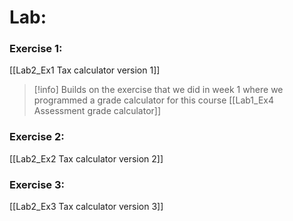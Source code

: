 # Lab:
### Exercise 1:
[[Lab2_Ex1 Tax calculator version 1]]

> [!info]
> Builds on the exercise that we did in week 1 where we programmed a grade calculator for this course
> [[Lab1_Ex4 Assessment grade calculator]]
### Exercise 2:
[[Lab2_Ex2 Tax calculator version 2]]

### Exercise 3:
[[Lab2_Ex3 Tax calculator version 3]]
